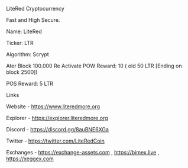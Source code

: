 LiteRed Cryptocurrency


Fast and High Secure.


Name: LiteRed

Ticker: LTR

Algorithm: Scrypt

Ater Block 100.000 Re Activate POW Reward: 10 ( old 50 LTR [Ending on block 2500])

POS Reward: 5 LTR



Links

Website - https://www.literedmore.org

Explorer - https://explorer.literedmore.org

Discord - https://discord.gg/8auBNE6XGa

Twitter - https://twitter.com/LiteRedCoin

Exchanges - https://exchange-assets.com , https://bimex.live , https://xeggex.com
